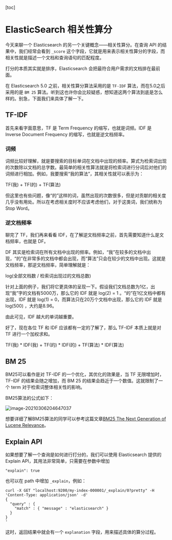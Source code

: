 [toc]



# ElasticSearch 相关性算分

今天来聊一个 Elasticsearch 的另一个关键概念——相关性算分。在查询 API 的结果中，我们经常会看到 `_score` 这个字段，它就是用来表示相关性算分的字段，而相关性就是描述一个文档和查询语句的匹配程度。

打分的本质其实就是排序，Elasticsearch 会把最符合用户需求的文档排在最前面。

在 Elasticsearch 5.0 之前，相关性算分算法采用的是 `TF-IDF` 算法，而在5.0之后采用的是 `BM 25` 算法。听到这也许你会比较疑惑，想知道这两个算法到底是怎么样的。别急，下面我们来具体了解一下。

## TF-IDF

首先来看字面意思，TF 是 Term Frequency 的缩写，也就是词频。IDF 是 Inverse Document Frequency 的缩写，也就是逆文档频率。

### 词频

词频比较好理解，就是要搜索的目标单词在文档中出现的频率。算式为检索词出现的次数除以文档的总字数。最简单的相关性算法就是将检索词进行分词后对他们的词频进行相加。例如，我要搜索“我的算法”，其相关性就可以表示为：

TF(我) + TF(的) + TF(算法)

但这里也有些问题，像“的”这样的词，虽然出现的次数很多，但是对贡献的相关度几乎没有用处。所以在考虑相关度时不应该考虑他们，对于这类词，我们统称为 Stop Word。

### 逆文档频率

聊完了 TF，我们再来看看 IDF，在了解逆文档频率之前，首先需要知道什么是文档频率，也就是 DF。

DF 其实是检索词在所有文档中出现的频率。例如，“我”在较多的文档中出现，“的”在非常多的文档中都会出现，而“算法”只会在较少的文档中出现。这就是文档频率，那逆文档频率，简单理解就是：

log(全部文档数 / 检索词出现过的文档总数)

针对上面的例子，我们将它更具体的呈现一下。假设我们文档总数为1亿，出现“我”字的文档有5000万，那么它的 IDF 就是 log(2) = 1 。“的”在1亿文档中都有出现，IDF 就是 log(1) = 0，而算法只在20万个文档中出现，那么它的 IDF 就是 log(500) ，大约是8.96。

由此可见，IDF 越大的单词越重要。

好了，现在各位 TF 和 IDF 应该都有一定的了解了，那么 TF-IDF 本质上就是对 TF 进行一个加权求和。

TF(我) * IDF(我) + TF(的) * IDF(的) + TF(算法) * IDF(算法)

## BM 25

BM25可以看作是对 TF-IDF 的一个优化，其优化的效果是，当 TF 无限增加时， TF-IDF 的结果会随之增加，而 BM 25 的结果会趋近于一个数值。这就限制了一个 term 对于检索词整体相关性的影响。

BM25算法的公式如下：

![image-20210306204647037](https://homan-blog.oss-cn-beijing.aliyuncs.com/study-demo/elastic-search-demo/image-20210306204647037.png)

想要详细了解BM25算法的同学可以参考这篇文章[BM25 The Next Generation of Lucene Relevance](https://opensourceconnections.com/blog/2015/10/16/bm25-the-next-generation-of-lucene-relevation/)。

## Explain API

如果想要了解一个查询是如何进行打分的，我们可以使用 Elasticsearch 提供的 Explain API，其用法非常简单，只需要在参数中增加

```shell
"explain": true
```

也可以在 path 中增加 `_explain`，例如：

```shell
curl -X GET "localhost:9200/my-index-000001/_explain/0?pretty" -H 'Content-Type: application/json' -d'
{
  "query" : {
    "match" : { "message" : "elasticsearch" }
  }
}
'
```

这时，返回结果中就会有一个 `explanation` 字段，用来描述具体的算分过程。



















